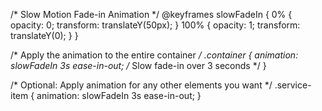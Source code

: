 /* Slow Motion Fade-in Animation */
@keyframes slowFadeIn {
    0% {
        opacity: 0;
        transform: translateY(50px);
    }
    100% {
        opacity: 1;
        transform: translateY(0);
    }
}

/* Apply the animation to the entire container */
.container {
    animation: slowFadeIn 3s ease-in-out; /* Slow fade-in over 3 seconds */
}

/* Optional: Apply animation for any other elements you want */
.service-item {
    animation: slowFadeIn 3s ease-in-out;
}
